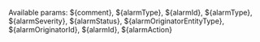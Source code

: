 Available params: ${comment}, ${alarmType}, ${alarmId}, ${alarmType}, ${alarmSeverity}, ${alarmStatus}, ${alarmOriginatorEntityType}, ${alarmOriginatorId}, ${alarmId}, ${alarmAction}
